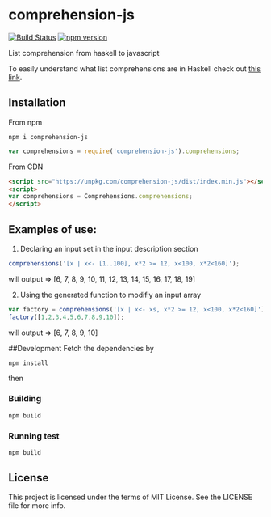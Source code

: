 # comprehension-js
[![Build Status](https://travis-ci.org/mattiaocchiuto/comprehension-js.svg?branch=master)](https://travis-ci.org/phuu/comprehension-js) [![npm version](https://badge.fury.io/js/comprehension-js.svg)](https://badge.fury.io/js/comprehension-js)

List comprehension from haskell to javascript

To easily understand what list comprehensions are in Haskell check out [this link](http://learnyouahaskell.com/starting-out#im-a-list-comprehension).

## Installation
From npm
```
npm i comprehension-js
```
```javascript
var comprehensions = require('comprehension-js').comprehensions;
```
From CDN
```html
<script src="https://unpkg.com/comprehension-js/dist/index.min.js"></script>
<script>
var comprehensions = Comprehensions.comprehensions;
</script>
```
## Examples of use:

1. Declaring an input set in the input description section
  ```javascript
  comprehensions('[x | x<- [1..100], x*2 >= 12, x<100, x*2<160]');
  ```
  will output => [6, 7, 8, 9, 10, 11, 12, 13, 14, 15, 16, 17, 18, 19]

2. Using the generated function to modifiy an input array
  ```javascript
  var factory = comprehensions('[x | x<- xs, x*2 >= 12, x<100, x*2<160]');
  factory([1,2,3,4,5,6,7,8,9,10]);
  ```
  will output => [6, 7, 8, 9, 10]
  
##Development
Fetch the dependencies by
```
npm install
```
then
### Building
```
npm build
```

### Running test
```
npm build
```
  
## License
This project is licensed under the terms of MIT License. See the LICENSE file for more info.

